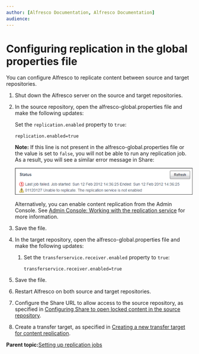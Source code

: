 ```yaml
---
author: [Alfresco Documentation, Alfresco Documentation]
audience: 
---
```


# Configuring replication in the global properties file

You can configure Alfresco to replicate content between source and target repositories.

1.  Shut down the Alfresco server on the source and target repositories.

2.  In the source repository, open the alfresco-global.properties file and make the following updates:

    Set the `replication.enabled` property to `true`:

    ```
    replication.enabled=true
    ```

    **Note:** If this line is not present in the alfresco-global.properties file or the value is set to `false`, you will not be able to run any replication job. As a result, you will see a similar error message in Share:

    ![](../images/replicate.png)

    Alternatively, you can enable content replication from the Admin Console. See [Admin Console: Working with the replication service](../concepts/adminconsole-replication-config.md) for more information.

3.  Save the file.

4.  In the target repository, open the alfresco-global.properties file and make the following updates:

    1.  Set the `transferservice.receiver.enabled` property to `true`:

        ```
        transferservice.receiver.enabled=true
        ```

5.  Save the file.

6.  Restart Alfresco on both source and target repositories.

7.  Configure the Share URL to allow access to the source repository, as specified in [Configuring Share to open locked content in the source repository](adminconsole-replication-lockedcontent.md).

8.  Create a transfer target, as specified in [Creating a new transfer target for content replication](adminconsole-replication-transfertarget.md).


**Parent topic:**[Setting up replication jobs](../concepts/admintools-replication-config.md)

